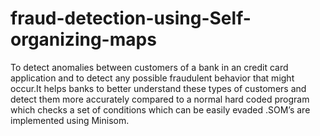 # fraud-detection-using-Self-organizing-maps
To detect anomalies between customers of a bank in an credit card application and to detect any possible fraudulent behavior that might occur.It helps banks to better understand these types of customers and detect them more accurately compared to a normal hard coded program which checks a set of conditions which can be easily evaded .SOM’s are implemented using Minisom.
